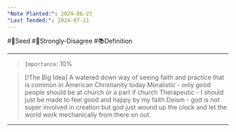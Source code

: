 ```yaml
---
"Note Planted:": 2024-06-27
"Last Tended:": 2024-07-21
---
```

#🌱Seed  #🤢Strongly-Disagree  #📚Definition 
****
> `Importance`: 10%
 
> [!The Big Idea]
> A watered down way of seeing faith and practice that is common in American Christianity today 
> Moralistic - only good people should be at church or a part if church 
> Therapeutic - I should just be made to feel good and happy by my faith 
> Deism - god is not super involved in creation but god just wound up the clock and let the world work mechanically from there on out.
> 

****
